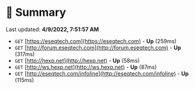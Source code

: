 # 📖 Summary
Last updated: **4/9/2022, 7:51:57 AM**

- `GET` [https://eseqtech.com](https://eseqtech.com) - **Up** (259ms)
- `GET` [http://forum.eseqtech.com](http://forum.eseqtech.com) - **Up** (317ms)
- `GET` [http://hexp.net](http://hexp.net) - **Up** (58ms)
- `GET` [http://ws.hexp.net](http://ws.hexp.net) - **Up** (87ms)
- `GET` [http://eseqtech.com/infoline](http://eseqtech.com/infoline) - **Up** (115ms)
